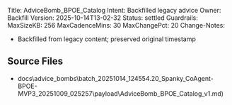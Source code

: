 Title: AdviceBomb_BPOE_Catalog
Intent: Backfilled legacy advice
Owner: Backfill
Version: 2025-10-14T13-02-32
Status: settled
Guardrails:
  MaxSizeKB: 256
  MaxCadenceMins: 30
  MaxChangePct: 20
Change-Notes:
  - Backfilled from legacy content; preserved original timestamp

## Source Files
- docs\advice_bombs\batch_20251014_124554\.20_Spanky_CoAgent-BPOE-MVP3_20251009_025257\payload\AdviceBomb_BPOE_Catalog_v1.md)
